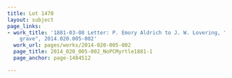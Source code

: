 ```yaml
---
title: Lot 1470
layout: subject
page_links:
- work_title: '1881-03-08 Letter: P. Emory Aldrich to J. W. Lovering, "no pc myrtle
    grave", 2014.020.005-002'
  work_url: pages/works/2014-020-005-002
  page_title: 2014_020_005-002_NoPCMyrtle1881-1
  page_anchor: page-1484512

---
```

